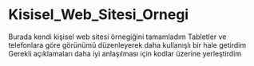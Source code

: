 # Kisisel_Web_Sitesi_Ornegi
Burada kendi kişisel web sitesi örnegiğini tamamladım 
Tabletler ve telefonlara göre görünümü düzenleyerek daha kullanışlı bir hale getirdim
Gerekli açıklamaları daha iyi anlaşılması için kodlar üzerine yerleştirdim
